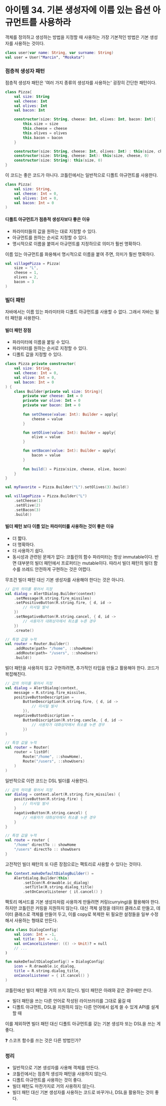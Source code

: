 아이템 34. 기본 생성자에 이름 있는 옵션 아규먼트를 사용하라
=========================
객체를 정의하고 생성하는 방법을 지정할 때 사용하는 가장 기본적인 방법은 기본 생성자를 사용하는 것이다.

```kotlin
class user(var name: String, var surname: String)
val user = User("Marcin", "Moskata")
```

### 점층적 생성자 패턴
점층적 생성자 패턴은 '여러 가지 종류의 생성자를 사용하는' 굉장히 간단한 패턴이다.

```kotlin
class Pizza{
    val size: String
    val cheese: Int
    val olives: Int
    val bacon: Int

    constructor(size: String, cheese: Int, olives: Int, bacon: Int){
        this.size = size
        this.cheese = cheese
        this.olives = olives
        this.bacon = bacon
    }

    constructor(size: String, cheese: Int, olives: Int) : this(size, cheese, olives, 0)
    constructor(size: String, cheese: Int): this(size, cheese, 0)
    constructor(size: String): this(size, 0)   
}
```

이 코드는 좋은 코드가 아니다. 코틀린에서는 일반적으로 디폴트 아규먼트를 사용한다.

```kotlin
class Pizza(
    val size: String,
    val cheese: Int = 0,
    val olives: Int = 0,
    val bacon: Int = 0
)
```

#### 디폴트 아규먼트가 점층적 생성자보다 좋은 이유
* 파라미터들의 값을 원하는 대로 지정할 수 있다.
* 아규먼트를 원하는 순서로 지정할 수 있다.
* 명시적으로 이름을 붙여서 아규먼트를 지정하므로 의미가 훨씬 명확하다.

이름 있는 아규먼트를 화용해서 명시적으로 이름을 붙여 주면, 의미가 훨씬 명확하다.

```kotlin
val villagePizza = Pizza(
    size = "L",
    cheese = 1,
    olives = 2,
    bacon = 3
)
```

### 빌더 패턴
자바에서는 이름 있는 파라미터와 디폴트 아규먼트를 사용할 수 없다. 그래서 자바는 필터 패턴을 사용한다.

#### 빌더 패턴 장점
* 파라미터에 이름을 붙일 수 있다.
* 파라미터를 원하는 순서로 지정할 수 있다.
* 디폴트 값을 지정할 수 있다.

```kotlin
class Pizza private constructor(
    val size: String,
    val cheese: Int = 0,
    val olive: Int = 0,
    val bacon: Int = 0
) {
    class Builder(private val size: String){
        private var cheese: Int = 0
        private var olive: Int = 0
        private var bacon: Int = 0
        
        fun setCheese(value: Int): Builder = apply{
            cheese = value
        }

        fun setOlive(value: Int): Builder = apply{
            olive = value
        }

        fun setBacon(value: Int): Builder = apply{
            bacon = value
        }
        
        fun build() = Pizza(size, cheese, olive, bacon)
    }
}

val myFavorite = Pizza.Builder("L").setOlives(3).build()

val villagePizza = Pizza.Builder("L")
    .setCheese(1)
    .setOlive(2)
    .setBacon(3)
    .build()
```

#### 빌더 패턴 보다 이름 있는 파라미터를 사용하는 것이 좋은 이유
* 더 짧다.
* 더 명확하다.
* 더 사용하기 쉽다.
* 동시성과 관련된 문제가 없다: 코틀린의 함수 파라미터는 항상 immutable이다. 반면 대부분의 빌더 패턴에서 프로퍼티는 mutable이다. 따라서 빌더 패턴의 빌더 함수를 쓰레드 안전하게 구현하는 것은 어렵다.

무조건 빌더 패턴 대신 기본 생성자를 사용해야 한다는 것은 아니다.

```kotlin
// 값의 의미를 묶어서 지정
val dialog = AlertDialog.Builder(context)
    .setMessage(R.string.fire_missiles)
    .setPositiveButton(R.string.fire, { d, id ->
        // 미사일 발사
    })
    .setNegativeButton(R.string.cancel, { d, id ->
        // 사용자가 대화상자에서 취소를 누른 경우
    })
    .create()

// 특정 값을 누적
val router = Router.Builder()
    .addRoute(path= "/home", ::showHome)
    .addRoute(path= "/users", ::showUsers)
    .build()
```

빌더 패턴을 사용하지 않고 구현하려면, 추가적인 타입을 만들고 활용해야 한다. 코드가 복잡해진다.

```kotlin
// 값의 의미를 묶어서 지정
val dialog = AlertDialog(context,
    message = R.string.fire_missiles,
    positiveButtonDescription = 
        ButtonDescription(R.string.fire, { d, id ->
            // 미사일 발사
        }),
    negativeButtonDiscription = 
        ButtonDiscription(R.string.cancle, { d, id ->
            // 사용자가 대화상자에서 취소를 누른 경우
        })
)

// 특정 값을 누적
val router = Router(
    router = listOf(
        Route("/home", ::showHome),
        Route("/users", ::showUsers)
    )
)
```

일반적으로 이런 코드는 DSL 빌더를 사용한다.

```kotlin
// 값의 의미를 묶어서 지정
var dialog = context.alert(R.string.fire_missiles) {
    positiveButton(R.string.fire) {
        // 미사일 발사
    }
    nagativeButton(R.string.cancel) {
        // 사용자가 대화상자에서 취소를 누른 경우
    }
}

// 특정 값을 누적
val route = router {
    "/home" directTo :: showHome
    "/users" directTo :: showUsers
}
```

고전적인 빌더 패턴의 또 다른 장점으로는 팩토리로 사용할 수 있다는 것이다.

```kotlin
fun Context.makeDefaultDialogBuilder() =
    Alertdialog.Builder(this)
        .setIcon(R.drawable.ic_dialog)
        .setTitle(R.string.dialog_title)
        .setOnCancelListener { it.cancel() }
```

팩토리 메서드를 기본 생성자처럼 사용하게 만들려면 커링(currying)을 활용해야 한다. 하지만 코틀린은 커링을 지원하지 않는다. 대신 객체 설정을 데이터 클래스로 만들고, 데이터 클래스로 객체를 만들어 두고, 이를 copy로 복제한 뒤 필요한 설정들을 일부 수정해서 사용하는 형태로 만든다.

```kotlin
data class DialogConfig(
    val icon: Int = -1,
    val title: Int = -1,
    val onCancelListener: (() -> Unit)? = null
    // ...
)

fun makeDefaultDialogConfig() = DialogConfig(
    icon = R.drawable.ic_dialog,
    title = R.string.dialog_title,
    onCancelListener = { it.cancel() }
)
```

코틀린에선 빌더 패턴을 거의 쓰지 않는다. 빌더 패턴은 아래와 같은 경우에만 쓴다.
* 빌더 패턴을 쓰는 다른 언어로 작성된 라이브러리를 그대로 옮길 때
* 디폴트 아규먼트, DSL을 지원하지 않는 다른 언어에서 쉽게 쓸 수 있게 API를 설계할 때

이를 제외하면 빌더 패턴 대신 디폴트 아규먼트를 갖는 기본 생성자 또는 DSL을 쓰는 게 좋다.

❓ 스코프 함수를 쓰는 것은 다른 방법인가?

### 정리
* 일반적으로 기본 생성자를 사용해 객체를 만든다.
* 코틀린에서는 점층적 생성자 패턴을 사용하지 않는다.
* 디폴트 아규먼트를 사용하는 것이 좋다.
* 빌더 패턴도 마찬가지로 거의 사용하지 않는다.
* 빌더 패턴 대신 기본 생성자를 사용하는 코드로 바꾸거나, DSL을 활용하는 것이 좋다.